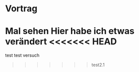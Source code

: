 # Vortrag
Mal sehen 
Hier habe ich etwas verändert
<<<<<<< HEAD
=======
test test
versuch
>>>>>>> test2.1

